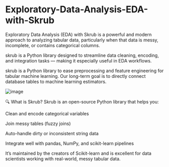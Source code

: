 # Exploratory-Data-Analysis-EDA-with-Skrub
Exploratory Data Analysis (EDA) with Skrub is a powerful and modern approach to analyzing tabular data, particularly when that data is messy, incomplete, or contains categorical columns.

skrub is a Python library designed to streamline data cleaning, encoding, and integration tasks — making it especially useful in EDA workflows.

skrub is a Python library to ease preprocessing and feature engineering for tabular machine learning.
Our long-term goal is to directly connect database tables to machine learning estimators.

![image](https://github.com/user-attachments/assets/9cd9df23-db2b-4640-9fbb-50ea4f5d6361)

🔍 What is Skrub?
Skrub is an open-source Python library that helps you:

Clean and encode categorical variables

Join messy tables (fuzzy joins)

Auto-handle dirty or inconsistent string data

Integrate well with pandas, NumPy, and scikit-learn pipelines

It’s maintained by the creators of Scikit-learn and is excellent for data scientists working with real-world, messy tabular data.

